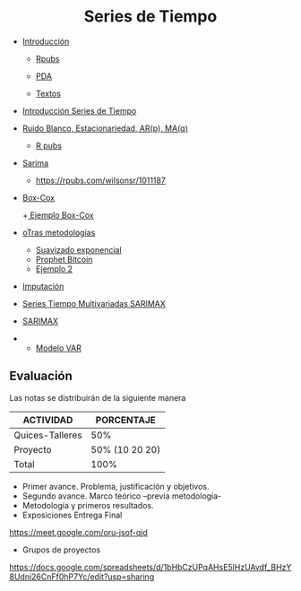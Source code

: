<div align='center'>    
    
# **Series de Tiempo**

</div>


- <a href="https://github.com/Wilsonsr/Series-de-Tiempo/blob/main/CUADERNOS/presentacion.Rmd"> Introducción </a>

    
    + <a href="https://rpubs.com/wilsonsr/1147338"> Rpubs </a>
  
    + <a href="https://docs.google.com/document/d/1dfSlLBAIoffRO-MCypsF8Ca9EYLQogzw/edit?usp=sharing&ouid=111401641962812428858&rtpof=true&sd=true"> PDA </a>

    + <a href="https://drive.google.com/drive/folders/1L2boStZYPTN7j37Nw9tsnu6OKTwCze-g?usp=sharing"> Textos </a>

- <a href="https://github.com/Wilsonsr/Series-de-Tiempo/blob/main/CUADERNOS/Sesion1.Rmd"> Introducción Series de Tiempo </a>

- <a href="https://github.com/Wilsonsr/Series-de-Tiempo/blob/main/CUADERNOS/sesion2.Rmd"> Ruido Blanco, Estacionariedad, AR(p), MA(q) </a>
  + <a href="https://rpubs.com/wilsonsr/1004719">  R pubs  </a>
  

- <a href="https://github.com/Wilsonsr/Series-de-Tiempo/blob/main/CUADERNOS/SARIMA.Rmd"> Sarima  </a>

    + https://rpubs.com/wilsonsr/1011187

- <a href="https://github.com/Wilsonsr/Series-de-Tiempo/blob/main/CUADERNOS/boxcox.Rmd"> Box-Cox  </a>

  +<a href="https://github.com/Wilsonsr/Series-de-Tiempo/blob/main/CUADERNOS/Ejemplo%20Serie%20Gas%20(2).Rmd"> Ejemplo Box-Cox  </a>

- <a href="https://github.com/Wilsonsr/Series-de-Tiempo/blob/main/CUADERNOS/Alisamiento%20expone.Rmd"> oTras metodologías  </a> 

    + <a href =https://github.com/Wilsonsr/Series-de-Tiempo/blob/main/CUADERNOS/Suavizado%20Exponencial.ipynb > Suavizado exponencial </a>
    + <a href=https://github.com/Wilsonsr/Series-de-Tiempo/blob/main/CUADERNOS/Bitcoin_Phrophet.ipynb> Prophet Bitcoin </a>
    + <a href=https://github.com/Wilsonsr/Series-de-Tiempo/blob/main/CUADERNOS/Prophet_in_Python%20(1).ipynb> Ejemplo 2 </a>

- <a href="https://github.com/Wilsonsr/Series-de-Tiempo/blob/main/CUADERNOS/imputacion.Rmd">  Imputación </a>
  


- <a href="https://github.com/Wilsonsr/Series-de-Tiempo/blob/main/CUADERNOS/series%20multivariadas%20armax.Rmd"> Series Tiempo Multivariadas SARIMAX  </a> 
    
- <a href="https://github.com/Wilsonsr/Series-de-Tiempo/blob/main/CUADERNOS/SARIMAX-SOIREC.Rmd"> SARIMAX </a>

- - <a href="https://github.com/Wilsonsr/Series-de-Tiempo/blob/main/CUADERNOS/VAR.Rmd"> Modelo VAR  </a>
<!--


- <a href="https://github.com/Wilsonsr/Series-de-Tiempo/blob/main/CUADERNOS/VAR.Rmd"> Modelo VAR  </a>
  - https://rpubs.com/wilsonsr/960156

  
  - <a href="https://github.com/Wilsonsr/Series-de-Tiempo/blob/main/CUADERNOS/ejemplo_modelo_var.Rmd"> Ejemplo Modelo VAR  </a>
  - https://rpubs.com/wilsonsr/794419


- <a href="https://github.com/Wilsonsr/Series-de-Tiempo/blob/main/CUADERNOS/cointegracion.Rmd"> Cointegracion  </a>


  
  #- https://rpubs.com/wilsonsr/906136

- <a href="https://github.com/Wilsonsr/Series-de-Tiempo/blob/main/CUADERNOS/ejemplovecgerman.Rmd"> Ejemplo modelo VEC  </a>



-->

 ## Evaluación
Las notas se distribuirán de la siguiente manera

|ACTIVIDAD|PORCENTAJE|
|---|---|
|Quices-Talleres| 50%|
|Proyecto|50% (10 20 20)|
|Total|100%|


+ Primer avance. Problema, justificación y objetivos.
+ Segundo avance. Marco teórico –previa metodología-
+ Metodología y primeros resultados.
+ Exposiciones Entrega Final
  
https://meet.google.com/oru-jsof-qjd

 - Grupos de proyectos

 https://docs.google.com/spreadsheets/d/1bHbCzUPqAHsE5lHzUAvdf_BHzY8Udni26CnFf0hP7Yc/edit?usp=sharing

